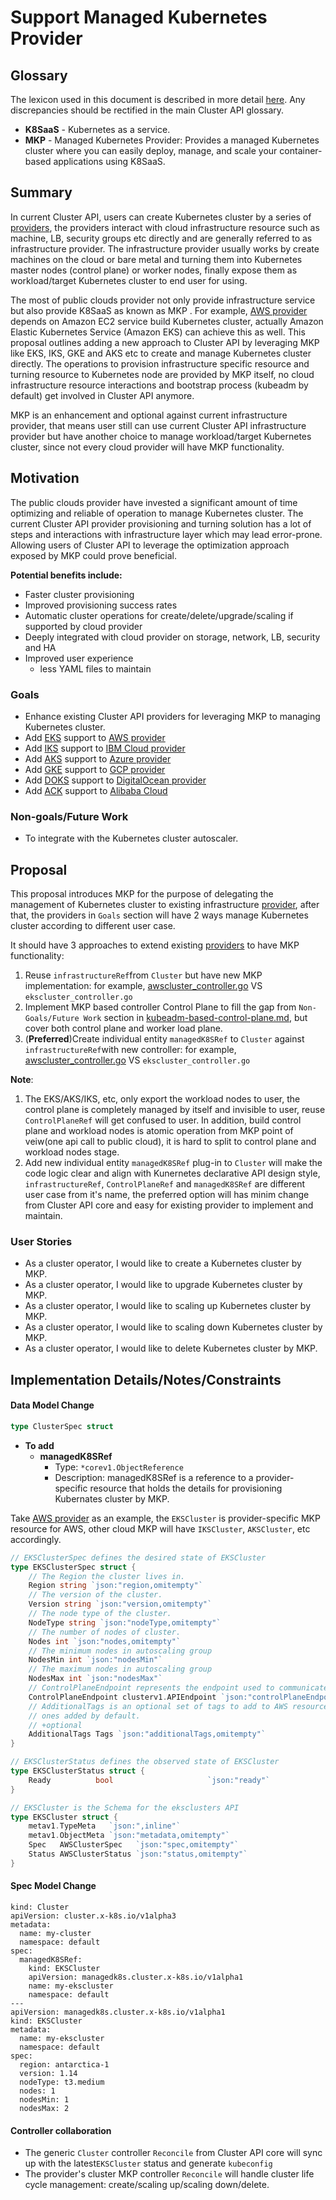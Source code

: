 # Support Managed Kubernetes Provider

## Glossary
The lexicon used in this document is described in more detail [here](https://github.com/kubernetes-sigs/cluster-api/blob/master/docs/book/src/reference/glossary.md). Any discrepancies should be rectified in the main Cluster API glossary.

- **K8SaaS** - Kubernetes as a service.
- **MKP** - Managed Kubernetes Provider: Provides a managed Kubernetes cluster where you can easily deploy, manage, and scale your container-based applications using K8SaaS.

## Summary

In current Cluster API, users can create Kubernetes cluster by a series of [providers](https://github.com/kubernetes-sigs/cluster-api/blob/master/docs/book/src/reference/providers.md#infrastructure), the providers interact with cloud infrastructure resource such as machine, LB, security groups etc directly and are generally referred to as infrastructure provider. The infrastructure provider usually works by create machines on the cloud or bare metal and turning them into Kubernetes master nodes (control plane) or worker nodes, finally expose them as workload/target Kubernetes cluster to end user for using.

The most of public clouds provider not only provide infrastructure service but also provide K8SaaS as known as MKP . For example, [AWS provider](https://github.com/kubernetes-sigs/cluster-api-provider-aws) depends on Amazon EC2 service build Kubernetes cluster, actually Amazon Elastic Kubernetes Service (Amazon EKS) can achieve this as well. This proposal outlines adding a new approach to Cluster API by leveraging MKP like EKS, IKS, GKE and AKS etc to create and manage Kubernetes cluster directly. The operations to provision infrastructure specific resource and turning resource to Kubernetes node are provided by MKP itself, no cloud infrastructure resource interactions and bootstrap process (kubeadm by default) get involved in Cluster API anymore.

MKP is an enhancement and optional against current infrastructure provider, that means user still can use current Cluster API infrastructure provider but have another choice to manage workload/target Kubernetes cluster, since not every cloud provider will have MKP functionality.

## Motivation

The public clouds provider have invested a significant amount of time optimizing and reliable of operation to manage Kubernetes cluster. The current Cluster API provider provisioning and turning solution has a lot of steps and interactions with infrastructure layer which may lead error-prone. Allowing users of Cluster API to leverage the optimization approach exposed by MKP could prove beneficial.

**Potential benefits include:**
- Faster cluster provisioning
- Improved provisioning success rates
- Automatic cluster operations for create/delete/upgrade/scaling if supported by cloud provider
- Deeply integrated with cloud provider on storage, network, LB, security and HA
- Improved user experience
   - less YAML files to maintain

### Goals

-  Enhance existing Cluster API providers for leveraging MKP to managing Kubernetes cluster.
  - Add [EKS](https://aws.amazon.com/eks/) support to [AWS provider](https://github.com/kubernetes-sigs/cluster-api-provider-aws) 
  - Add [IKS](https://www.ibm.com/cloud/container-service/) support to [IBM Cloud provider](https://github.com/kubernetes-sigs/cluster-api-provider-ibmcloud)
  - Add [AKS](https://azure.microsoft.com/en-in/services/kubernetes-service/) support to [Azure provider](https://github.com/kubernetes-sigs/cluster-api-provider-azure)
  - Add [GKE](https://cloud.google.com/kubernetes-engine/) support to [GCP provider](https://github.com/kubernetes-sigs/cluster-api-provider-gcp)
  - Add [DOKS](https://www.digitalocean.com/products/kubernetes/) support to [DigitalOcean provider](https://github.com/kubernetes-sigs/cluster-api-provider-digitalocean)
  - Add [ACK](https://www.alibabacloud.com/product/kubernetes) support to [Alibaba Cloud](https://github.com/oam-oss/cluster-api-provider-alicloud)

### Non-goals/Future Work

- To integrate with the Kubernetes cluster autoscaler.

## Proposal

This proposal introduces MKP for the purpose of delegating the management of Kubernetes cluster to existing infrastructure [provider](https://github.com/kubernetes-sigs/cluster-api/blob/master/docs/book/src/reference/providers.md#infrastructure), after that, the providers in `Goals` section will have 2 ways manage Kubernetes cluster according to different user case.

It should have 3 approaches to extend existing [providers](https://github.com/kubernetes-sigs/cluster-api/blob/master/docs/book/src/reference/providers.md#infrastructure) to have MKP functionality: 
 1.  Reuse `infrastructureRef`from `Cluster` but have new MKP implementation:  for example, [awscluster_controller.go](https://github.com/kubernetes-sigs/cluster-api-provider-aws/blob/master/controllers/awscluster_controller.go) VS `ekscluster_controller.go`
 2.  Implement MKP based controller Control Plane to fill the gap from `Non-Goals/Future Work` section in [kubeadm-based-control-plane.md](https://github.com/kubernetes-sigs/cluster-api/blob/master/docs/proposals/20191017-kubeadm-based-control-plane.md), but cover both control plane and worker load plane.
 3.  (**Preferred**)Create individual entity `managedK8SRef` to `Cluster` against `infrastructureRef`with new controller: for example, [awscluster_controller.go](https://github.com/kubernetes-sigs/cluster-api-provider-aws/blob/master/controllers/awscluster_controller.go) VS `ekscluster_controller.go`


**Note**: 
1. The EKS/AKS/IKS, etc, only export the workload nodes to user, the control plane is completely managed by itself and invisible to user, reuse `ControlPlaneRef` will get confused to user. In addition, build control plane and workload nodes is atomic operation from MKP point of veiw(one api call to public cloud), it is hard to split to control plane and workload nodes stage.
2. Add new individual entity `managedK8SRef` plug-in to `Cluster` will make the code logic clear and align with Kunernetes declarative API design style, `infrastructureRef`, `ControlPlaneRef` and `managedK8SRef` are different user case from it's name, the preferred option will has minim change from Cluster API core and easy for existing provider to implement and maintain.

### User Stories

- As a cluster operator, I would like to create a Kubernetes cluster by MKP.
- As a cluster operator, I would like to upgrade Kubernetes cluster by MKP.
- As a cluster operator, I would like to scaling up Kubernetes cluster by MKP.
- As a cluster operator, I would like to scaling down Kubernetes cluster by MKP.
- As a cluster operator, I would like to delete Kubernetes cluster by MKP.

## Implementation Details/Notes/Constraints

#### Data Model Change

```go
type ClusterSpec struct
```
- **To add**
    - **managedK8SRef**
        - Type: `*corev1.ObjectReference`
        - Description: managedK8SRef is a reference to a provider-specific resource that holds the details for provisioning Kubernates cluster by MKP.

Take [AWS provider](https://github.com/kubernetes-sigs/cluster-api-provider-aws)  as an example,  the `EKSCluster` is provider-specific MKP resource for AWS, other cloud MKP will have `IKSCluster`,  `AKSCluster`, etc accordingly.   

```go
// EKSClusterSpec defines the desired state of EKSCluster
type EKSClusterSpec struct {
	// The Region the cluster lives in.
	Region string `json:"region,omitempty"`
	// The version of the cluster.
	Version string `json:"version,omitempty"`
	// The node type of the cluster.
	NodeType string `json:"nodeType,omitempty"`
	// The number of nodes of cluster.
	Nodes int `json:"nodes,omitempty"`
	// The minimum nodes in autoscaling group
	NodesMin int `json:"nodesMin"`
	// The maximum nodes in autoscaling group
	NodesMax int `json:"nodesMax"`	
	// ControlPlaneEndpoint represents the endpoint used to communicate with the control plane.
	ControlPlaneEndpoint clusterv1.APIEndpoint `json:"controlPlaneEndpoint"`
	// AdditionalTags is an optional set of tags to add to AWS resources managed by the AWS provider, in addition to the
	// ones added by default.
	// +optional
	AdditionalTags Tags `json:"additionalTags,omitempty"`
}

// EKSClusterStatus defines the observed state of EKSCluster
type EKSClusterStatus struct {
	Ready          bool                     `json:"ready"`
}

// EKSCluster is the Schema for the eksclusters API
type EKSCluster struct {
	metav1.TypeMeta   `json:",inline"`
	metav1.ObjectMeta `json:"metadata,omitempty"`
	Spec   AWSClusterSpec   `json:"spec,omitempty"`
	Status AWSClusterStatus `json:"status,omitempty"`
}
```
#### Spec Model Change
```
kind: Cluster
apiVersion: cluster.x-k8s.io/v1alpha3
metadata:
  name: my-cluster
  namespace: default
spec:
  managedK8SRef:
    kind: EKSCluster
    apiVersion: managedk8s.cluster.x-k8s.io/v1alpha1
    name: my-ekscluster
    namespace: default
---
apiVersion: managedk8s.cluster.x-k8s.io/v1alpha1
kind: EKSCluster
metadata:
  name: my-ekscluster
  namespace: default
spec:
  region: antarctica-1
  version: 1.14
  nodeType: t3.medium
  nodes: 1
  nodesMin: 1
  nodesMax: 2
```

#### Controller collaboration

-  The generic `Cluster` controller `Reconcile` from Cluster API core will sync up with the latest`EKSCluster` status and generate `kubeconfig`
- The provider's cluster MKP controller `Reconcile` will handle cluster life cycle management: create/scaling up/scaling down/delete.
